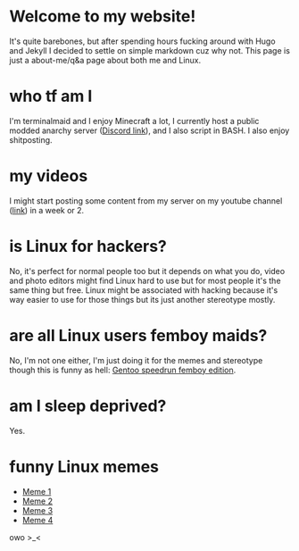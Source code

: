 # Welcome to my website!
It's quite barebones, but after spending hours fucking
around with Hugo and Jekyll I decided to settle on simple
markdown cuz why not. This page is just a about-me/q&a
page about both me and Linux.

# who tf am I
I'm terminalmaid and I enjoy Minecraft a lot,
I currently host a public modded anarchy server ([Discord link](https://discord.gg/cAPkZUhA8n)),
and I also script in BASH. I also enjoy shitposting.

# my videos
I might start posting some content from my
server on my youtube channel ([link](https://m.youtube.com/channel/UCOHGrQf_8o57I9hg0G1DSrA))
in a week or 2.

# is Linux for hackers?
No, it's perfect for normal people too but it depends
on what you do, video and photo editors might find Linux hard to
use but for most people it's the same thing but free.
Linux might be associated with hacking because it's way
easier to use for those things but its just another stereotype mostly.

# are all Linux users femboy maids?
<!-- Yes -->
No, I'm not one either, I'm just doing it for
the memes and stereotype though this is funny as hell:
[Gentoo speedrun femboy edition](https://youtu.be/uqrqbk93v5Y).

# am I sleep deprived?
Yes.

# funny Linux memes
- [Meme 1](https://youtu.be/G73pZL1aw5c)
- [Meme 2](https://youtu.be/VjGSMUep6_4)
- [Meme 3](https://youtu.be/hbhoAr8GV98)
- [Meme 4](https://youtu.be/FWW7SUbjicg)

owo >_<
